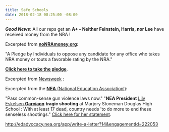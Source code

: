 ```yaml
---
title: Safe Schools
date: 2018-02-18 08:25:00 -08:00
---
```


***Good News***:  All our reps get an **A+ - Neither Feinstein, Harris, nor Lee** have received money from the NRA !

Excerpted from [**noNRAmoney.org**](https://www.nonramoney.org/):

"A Pledge by Individuals to oppose any candidate for any office who takes NRA money or touts a favorable rating by the NRA."

[**Click here to take the pledge**](https://www.nonramoney.org/). 

Excerpted from [Newsweek](http://www.newsweek.com/) :

Excerpted from the [**NEA** (National Education Associationl)](http://www.nea.org/):

"Pass common-sense gun violence laws now."
"**NEA President** [Lily Eskelsen **Garcíaon**](http://www.nea.org/home/NEA-President-Profile.html) **tragic shooting** at Marjory Stoneman Douglas High School : With at least 17 dead, country needs 'to do more to end these senseless shootings."  [Click here for her statement](http://www.nea.org/home/72759.htm). 




http://edadvocacy.nea.org/app/write-a-letter?14&engagementId=222053